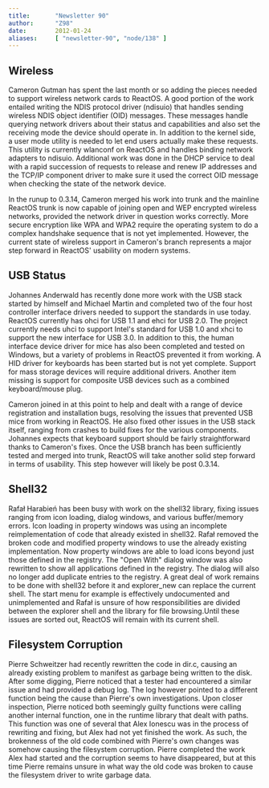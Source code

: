 ```yaml
---
title:       "Newsletter 90"
author:      "Z98"
date:        2012-01-24
aliases:     [ "newsletter-90", "node/138" ]
---
```


<h2>Wireless</h2>
Cameron Gutman has spent the last month or so adding the pieces needed to support wireless network cards to ReactOS. A good portion of the work entailed writing the NDIS protocol driver (ndisuio) that handles sending wireless NDIS object identifier (OID) messages. These messages handle querying network drivers about their status and capabilities and also set the receiving mode the device should operate in. In addition to the kernel side, a user mode utility is needed to let end users actually make these requests. This utility is currently wlanconf on ReactOS and handles binding network adapters to ndisuio. Additional work was done in the DHCP service to deal with a rapid succession of requests to release and renew IP addresses and the TCP/IP component driver to make sure it used the correct OID message when checking the state of the network device.

In the runup to 0.3.14, Cameron merged his work into trunk and the mainline ReactOS trunk is now capable of joining open and WEP encrypted wireless networks, provided the network driver in question works correctly. More secure encryption like WPA and WPA2 require the operating system to do a complex handshake sequence that is not yet implemented. However, the current state of wireless support in Cameron's branch represents a major step forward in ReactOS' usability on modern systems.

<h2>USB Status</h2>
Johannes Anderwald has recently done more work with the USB stack started by himself and Michael Martin and completed two of the four host controller interface drivers needed to support the standards in use today. ReactOS currently has ohci for USB 1.1 and ehci for USB 2.0. The project currently needs uhci to support Intel's standard for USB 1.0 and xhci to support the new interface for USB 3.0. In addition to this, the human interface device driver for mice has also been completed and tested on Windows, but a variety of problems in ReactOS prevented it from working. A HID driver for keyboards has been started but is not yet complete. Support for mass storage devices will require additional drivers. Another item missing is support for composite USB devices such as a combined keyboard/mouse plug.

Cameron joined in at this point to help and dealt with a range of device registration and installation bugs, resolving the issues that prevented USB mice from working in ReactOS. He also fixed other issues in the USB stack itself, ranging from crashes to build fixes for the various components. Johannes expects that keyboard support should be fairly straightforward thanks to Cameron's fixes. Once the USB branch has been sufficiently tested and merged into trunk, ReactOS will take another solid step forward in terms of usability. This step however will likely be post 0.3.14.

<h2>Shell32</h2>
Rafał Harabień has been busy with work on the shell32 library, fixing issues ranging from icon loading, dialog windows, and various buffer/memory errors. Icon loading in property windows was using an incomplete reimplementation of code that already existed in shell32. Rafał removed the broken code and modified property windows to use the already existing implementation. Now property windows are able to load icons beyond just those defined in the registry. The "Open With" dialog window was also rewritten to show all applications defined in the registry. The dialog will also no longer add duplicate entries to the registry. A great deal of work remains to be done with shell32 before it and explorer_new can replace the current shell. The start menu for example is effectively undocumented and unimplemented and Rafał is unsure of how responsibilities are divided between the explorer shell and the library for file browsing.Until these issues are sorted out, ReactOS will remain with its current shell.

<h2>Filesystem Corruption</h2>
Pierre Schweitzer had recently rewritten the code in dir.c, causing an already existing problem to manifest as garbage being written to the disk. After some digging, Pierre noticed that a tester had encountered a similar issue and had provided a debug log. The log however pointed to a different function being the cause than Pierre's own investigations. Upon closer inspection, Pierre noticed both seemingly guilty functions were calling another internal function, one in the runtime library that dealt with paths. This function was one of several that Alex Ionescu was in the process of rewriting and fixing, but Alex had not yet finished the work. As such, the brokenness of the old code combined with Pierre's own changes was somehow causing the filesystem corruption. Pierre completed the work Alex had started and the corruption seems to have disappeared, but at this time Pierre remains unsure in what way the old code was broken to cause the filesystem driver to write garbage data.
